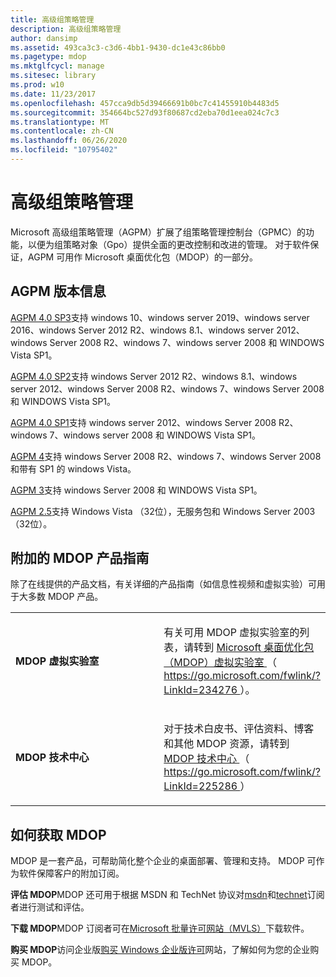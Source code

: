 ```yaml
---
title: 高级组策略管理
description: 高级组策略管理
author: dansimp
ms.assetid: 493ca3c3-c3d6-4bb1-9430-dc1e43c86bb0
ms.pagetype: mdop
ms.mktglfcycl: manage
ms.sitesec: library
ms.prod: w10
ms.date: 11/23/2017
ms.openlocfilehash: 457cca9db5d39466691b0bc7c41455910b4483d5
ms.sourcegitcommit: 354664bc527d93f80687cd2eba70d1eea024c7c3
ms.translationtype: MT
ms.contentlocale: zh-CN
ms.lasthandoff: 06/26/2020
ms.locfileid: "10795402"
---
```

# 高级组策略管理


Microsoft 高级组策略管理（AGPM）扩展了组策略管理控制台（GPMC）的功能，以便为组策略对象（Gpo）提供全面的更改控制和改进的管理。 对于软件保证，AGPM 可用作 Microsoft 桌面优化包（MDOP）的一部分。

## AGPM 版本信息


[AGPM 4.0 SP3](agpm-40-sp3-navengl.md)支持 windows 10、windows server 2019、windows server 2016、windows Server 2012 R2、windows 8.1、windows server 2012、windows Server 2008 R2、windows 7、windows server 2008 和 WINDOWS Vista SP1。

[AGPM 4.0 SP2](agpm-40-sp2-navengl.md)支持 windows Server 2012 R2、windows 8.1、windows server 2012、windows Server 2008 R2、windows 7、windows Server 2008 和 WINDOWS Vista SP1。

[AGPM 4.0 SP1](agpm-40-sp1-navengl.md)支持 windows server 2012、windows Server 2008 R2、windows 7、windows server 2008 和 WINDOWS Vista SP1。

[AGPM 4](agpm-4-navengl.md)支持 windows Server 2008 R2、windows 7、windows Server 2008 和带有 SP1 的 windows Vista。

[AGPM 3](agpm-3-navengl.md)支持 windows Server 2008 和 WINDOWS Vista SP1。

[AGPM 2.5](agpm-25-navengl.md)支持 Windows Vista （32位），无服务包和 Windows Server 2003 （32位）。

## 附加的 MDOP 产品指南


除了在线提供的产品文档，有关详细的产品指南（如信息性视频和虚拟实验）可用于大多数 MDOP 产品。

<table>
<colgroup>
<col width="50%" />
<col width="50%" />
</colgroup>
<tbody>
<tr class="even">
<td align="left"><p><strong>MDOP 虚拟实验室</strong></p></td>
<td align="left"><p>有关可用 MDOP 虚拟实验室的列表，请转到 <a href="https://go.microsoft.com/fwlink/?LinkId=234276" data-raw-source="[Microsoft Desktop Optimization Pack (MDOP) Virtual Labs](https://go.microsoft.com/fwlink/?LinkId=234276)"> Microsoft 桌面优化包（MDOP）虚拟实验室 </a> （ <a href="https://go.microsoft.com/fwlink/?LinkId=234276" data-raw-source="https://go.microsoft.com/fwlink/?LinkId=234276"> https://go.microsoft.com/fwlink/?LinkId=234276 </a> ）。</p></td>
</tr>
<tr class="odd">
<td align="left"><p><strong>MDOP 技术中心</strong></p></td>
<td align="left"><p>对于技术白皮书、评估资料、博客和其他 MDOP 资源，请转到 <a href="https://go.microsoft.com/fwlink/?LinkId=225286" data-raw-source="[MDOP TechCenter](https://go.microsoft.com/fwlink/?LinkId=225286)"> MDOP 技术中心 </a> （ <a href="https://go.microsoft.com/fwlink/?LinkId=225286" data-raw-source="https://go.microsoft.com/fwlink/?LinkId=225286"> https://go.microsoft.com/fwlink/?LinkId=225286 </a> ）</p>
<p></p></td>
</tr>
</tbody>
</table>

 

## <a href="" id="bkmk-getmdop"></a>如何获取 MDOP


MDOP 是一套产品，可帮助简化整个企业的桌面部署、管理和支持。 MDOP 可作为软件保障客户的附加订阅。

<a href="" id="evaluate-mdop"></a>**评估 MDOP**MDOP 还可用于根据 MSDN 和 TechNet 协议对[msdn](https://msdn.microsoft.com/subscriptions/downloads/default.aspx?PV=42:178)和[technet](https://technet.microsoft.com/subscriptions/downloads/default.aspx?PV=42:178)订阅者进行测试和评估。

<a href="" id="download-mdop"></a>**下载 MDOP**MDOP 订阅者可在[Microsoft 批量许可网站（MVLS）](https://go.microsoft.com/fwlink/?LinkId=166331)下载软件。

<a href="" id="purchase-mdop"></a>**购买 MDOP**访问企业版[购买 Windows 企业版许可](https://www.microsoft.com/windows/enterprise/how-to-buy.aspx)网站，了解如何为您的企业购买 MDOP。

 

 





